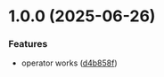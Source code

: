 # 1.0.0 (2025-06-26)


### Features

* operator works ([d4b858f](https://github.com/floryn08/homelab-alm/commit/d4b858fc19ea74a278a9bf78d8a6f4df0492c4ca))
